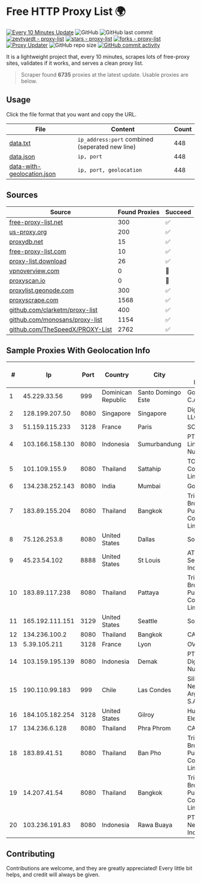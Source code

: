 
# Free HTTP Proxy List 🌍

[![Every 10 Minutes Update](https://github.com/mertguvencli/http-proxy-list/actions/workflows/main.yml/badge.svg?branch=main)](https://github.com/mertguvencli/http-proxy-list/actions/workflows/main.yml)
![GitHub](https://img.shields.io/github/license/mertguvencli/http-proxy-list)
![GitHub last commit](https://img.shields.io/github/last-commit/mertguvencli/http-proxy-list)
[![zevtyardt - proxy-list](https://img.shields.io/static/v1?label=zevtyardt&message=proxy-list&color=blue&logo=github)](https://github.com/zevtyardt/proxy-list "Go to GitHub repo")
[![stars - proxy-list](https://img.shields.io/github/stars/zevtyardt/proxy-list?style=social)](https://github.com/zevtyardt/proxy-list)
[![forks - proxy-list](https://img.shields.io/github/forks/zevtyardt/proxy-list?style=social)](https://github.com/zevtyardt/proxy-list)
[![Proxy Updater](https://github.com/zevtyardt/proxy-list/workflows/Proxy%20Updater/badge.svg)](https://github.com/zevtyardt/proxy-list/actions?query=workflow:"Proxy+Updater")
![GitHub repo size](https://img.shields.io/github/repo-size/zevtyardt/proxy-list)
[![GitHub commit activity](https://img.shields.io/github/commit-activity/m/zevtyardt/proxy-list?logo=commits)](https://github.com/zevtyardt/proxy-list/commits/main)

It is a lightweight project that, every 10 minutes, scrapes lots of free-proxy sites, validates if it works, and serves a clean proxy list.

> Scraper found **6735** proxies at the latest update. Usable proxies are below.

## Usage

Click the file format that you want and copy the URL.

|File|Content|Count|
|----|-------|-----|
|[data.txt](https://raw.githubusercontent.com/mertguvencli/http-proxy-list/main/proxy-list/data.txt)|`ip_address:port` combined (seperated new line)|448|
|[data.json](https://raw.githubusercontent.com/mertguvencli/http-proxy-list/main/proxy-list/data.json)|`ip, port`|448|
|[data-with-geolocation.json](https://raw.githubusercontent.com/mertguvencli/http-proxy-list/main/proxy-list/data-with-geolocation.json)|`ip, port, geolocation`|448|

## Sources

|Source|Found Proxies|Succeed|
|------|-------------|-------|
|[free-proxy-list.net](https://free-proxy-list.net)|300|✅|
|[us-proxy.org](https://www.us-proxy.org)|200|✅|
|[proxydb.net](http://proxydb.net)|15|✅|
|[free-proxy-list.com](https://free-proxy-list.com/?page=&port=&type%5B%5D=http&type%5B%5D=https&up_time=0&search=Search)|10|✅|
|[proxy-list.download](https://www.proxy-list.download/HTTP)|26|✅|
|[vpnoverview.com](https://vpnoverview.com/privacy/anonymous-browsing/free-proxy-servers)|0|🚫|
|[proxyscan.io](https://www.proxyscan.io)|0|🚫|
|[proxylist.geonode.com](https://proxylist.geonode.com/api/proxy-list?limit=300&page=1&sort_by=lastChecked&sort_type=desc&protocols=http,https)|300|✅|
|[proxyscrape.com](https://api.proxyscrape.com/v2/?request=displayproxies&protocol=http&timeout=10000&country=all&ssl=all&anonymity=all)|1568|✅|
|[github.com/clarketm/proxy-list](https://raw.githubusercontent.com/clarketm/proxy-list/master/proxy-list-raw.txt)|400|✅|
|[github.com/monosans/proxy-list](https://raw.githubusercontent.com/monosans/proxy-list/main/proxies/http.txt)|1154|✅|
|[github.com/TheSpeedX/PROXY-List](https://raw.githubusercontent.com/TheSpeedX/PROXY-List/master/http.txt)|2762|✅|


## Sample Proxies With Geolocation Info

|#|Ip|Port|Country|City|Internet Service Provider|
|-|--|----|-------|----|-------------------------|
|1|45.229.33.56|999|Dominican Republic|Santo Domingo Este|Gold Data C.A.|
|2|128.199.207.50|8080|Singapore|Singapore|DigitalOcean, LLC|
|3|51.159.115.233|3128|France|Paris|SCALEWAY|
|4|103.166.158.130|8080|Indonesia|Sumurbandung|PT Timor Lintas Nusantara|
|5|101.109.155.9|8080|Thailand|Sattahip|TOT Public Company Limited|
|6|134.238.252.143|8080|India|Mumbai|Google LLC|
|7|183.89.155.204|8080|Thailand|Bangkok|Triple T Broadband Public Company Limited|
|8|75.126.253.8|8080|United States|Dallas|SoftLayer|
|9|45.23.54.102|8888|United States|St Louis|AT&T Services, Inc.|
|10|183.89.117.238|8080|Thailand|Pattaya|Triple T Broadband Public Company Limited|
|11|165.192.111.151|3129|United States|Seattle|SoftLayer|
|12|134.236.100.2|8080|Thailand|Bangkok|CAT-BB|
|13|5.39.105.211|3128|France|Lyon|OVH SAS|
|14|103.159.195.139|8080|Indonesia|Demak|PT Giga Digital Nusantara|
|15|190.110.99.183|999|Chile|Las Condes|Silica Networks Argentina S.A.|
|16|184.105.182.254|3128|United States|Gilroy|Hurricane Electric LLC|
|17|134.236.6.128|8080|Thailand|Phra Phrom|CAT-BB|
|18|183.89.41.51|8080|Thailand|Ban Pho|Triple T Broadband Public Company Limited|
|19|14.207.41.54|8080|Thailand|Bangkok|Triple T Broadband Public Company Limited|
|20|103.236.191.83|8080|Indonesia|Rawa Buaya|PT Victory Network Indonesia|



## Contributing

Contributions are welcome, and they are greatly appreciated! Every
little bit helps, and credit will always be given.


